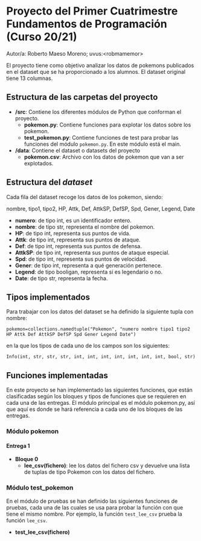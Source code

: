 # Proyecto del Primer Cuatrimestre Fundamentos de Programación (Curso  20/21)
Autor/a: Roberto Maeso Moreno;   uvus:&lt;robmamemor&gt;


El proyecto tiene como objetivo analizar los datos de pokemons publicados en el dataset que se ha proporcionado a los alumnos. El dataset original tiene 13 columnas.


## Estructura de las carpetas del proyecto

* **/src**: Contiene los diferentes módulos de Python que conforman el proyecto.
    * **pokemon.py**: Contiene funciones para explotar los datos sobre los pokemon.
    * **test_pokemon.py**: Contiene funciones de test para probar las funciones del módulo `pokemon.py`. En este módulo está el main. 
* **/data**: Contiene el dataset o datasets del proyecto
    * **pokemon.csv**: Archivo con los datos de pokemon que van a ser explotados.
        
## Estructura del *dataset*

Cada fila del dataset recoge los datos de los pokemon, siendo:

nombre, tipo1, tipo2, HP, Attk, Def, AttkSP, DefSP, Spd, Gener, Legend, Date

* **numero**: de tipo int, es un identificador entero.
* **nombre**: de tipo str, representa el nombre del pokemon.
* **HP**: de tipo int, representa sus puntos de vida.
* **Attk**: de tipo int, representa sus puntos de ataque.
* **Def**: de tipo int, representa sus puntos de defensa.
* **AttkSP**: de tipo int, representa sus puntos de ataque especial.
* **Spd**: de tipo int, representa sus puntos de velocidad.
* **Gener**: de tipo int, representa a qué generación pertenece.
* **Legend**: de tipo booligan, representa si es legendario o no.
* **Date**: de tipo str, representa la fecha.

## Tipos implementados

Para trabajar con los datos del dataset se ha definido la siguiente tupla con nombre:

`pokemon=collections.namedtuple("Pokemon", "numero nombre tipo1 tipo2 HP Attk Def AttkSP DefSP Spd Gener Legend Date")`

en la que los tipos de cada uno de los campos son los siguientes:

`Info(int, str, str, str, int, int, int, int, int, int, int, bool, str)`

## Funciones implementadas
En este proyecto se han implementado las siguientes funciones, que están clasificadas según los bloques y tipos de funciones que se requieren en cada una de las entregas.
El módulo principal es el módulo pokemon.py, así que aquí es donde se hará referencia a cada uno de los bloques de las entregas.
### Módulo pokemon

#### Entrega 1

* **Bloque 0**  
  * **lee_csv(fichero)**: lee los datos del fichero csv y devuelve una lista de tuplas de tipo Pokemon con los datos del fichero.

### Módulo test_pokemon
En el módulo de pruebas se han definido las siguientes funciones de pruebas, cada una de las cuales se usa para probar la función con que tiene el mismo nombre. Por ejemplo, la función `test_lee_csv` prueba la función `lee_csv`.

* **test_lee_csv(fichero)**
